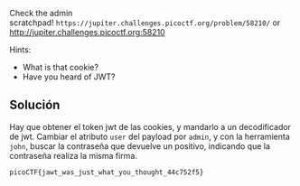 Check the admin scratchpad! `https://jupiter.challenges.picoctf.org/problem/58210/` or http://jupiter.challenges.picoctf.org:58210

Hints:
- What is that cookie?
- Have you heard of JWT?

## Solución
Hay que obtener el token jwt de las cookies, y mandarlo a un decodificador de jwt. Cambiar el atributo `user` del payload por `admin`, y con la herramienta `john`, buscar la contraseña que devuelve un positivo, indicando que la contraseña realiza la misma firma.

`picoCTF{jawt_was_just_what_you_thought_44c752f5}`